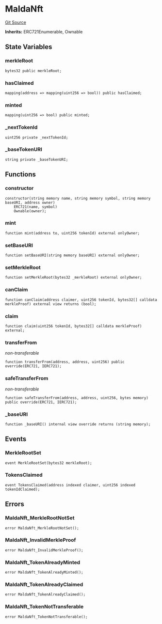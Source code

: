 # MaldaNft
[Git Source](https://github.com/malda-protocol/malda-lending/blob/076616677457911e7c8925ff7d5fe2dec2ca1497/src\nft\MaldaNft.sol)

**Inherits:**
ERC721Enumerable, Ownable


## State Variables
### merkleRoot

```solidity
bytes32 public merkleRoot;
```


### hasClaimed

```solidity
mapping(address => mapping(uint256 => bool)) public hasClaimed;
```


### minted

```solidity
mapping(uint256 => bool) public minted;
```


### _nextTokenId

```solidity
uint256 private _nextTokenId;
```


### _baseTokenURI

```solidity
string private _baseTokenURI;
```


## Functions
### constructor


```solidity
constructor(string memory name, string memory symbol, string memory baseURI, address owner)
    ERC721(name, symbol)
    Ownable(owner);
```

### mint


```solidity
function mint(address to, uint256 tokenId) external onlyOwner;
```

### setBaseURI


```solidity
function setBaseURI(string memory baseURI) external onlyOwner;
```

### setMerkleRoot


```solidity
function setMerkleRoot(bytes32 _merkleRoot) external onlyOwner;
```

### canClaim


```solidity
function canClaim(address claimer, uint256 tokenId, bytes32[] calldata merkleProof) external view returns (bool);
```

### claim


```solidity
function claim(uint256 tokenId, bytes32[] calldata merkleProof) external;
```

### transferFrom

*non-transferable*


```solidity
function transferFrom(address, address, uint256) public override(ERC721, IERC721);
```

### safeTransferFrom

*non-transferable*


```solidity
function safeTransferFrom(address, address, uint256, bytes memory) public override(ERC721, IERC721);
```

### _baseURI


```solidity
function _baseURI() internal view override returns (string memory);
```

## Events
### MerkleRootSet

```solidity
event MerkleRootSet(bytes32 merkleRoot);
```

### TokensClaimed

```solidity
event TokensClaimed(address indexed claimer, uint256 indexed tokenIdClaimed);
```

## Errors
### MaldaNft_MerkleRootNotSet

```solidity
error MaldaNft_MerkleRootNotSet();
```

### MaldaNft_InvalidMerkleProof

```solidity
error MaldaNft_InvalidMerkleProof();
```

### MaldaNft_TokenAlreadyMinted

```solidity
error MaldaNft_TokenAlreadyMinted();
```

### MaldaNft_TokenAlreadyClaimed

```solidity
error MaldaNft_TokenAlreadyClaimed();
```

### MaldaNft_TokenNotTransferable

```solidity
error MaldaNft_TokenNotTransferable();
```

